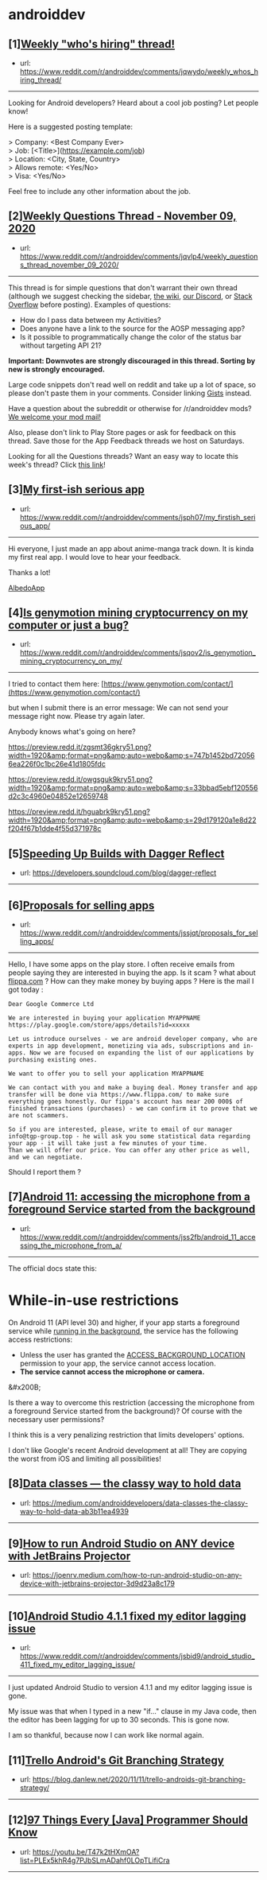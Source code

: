 # androiddev
## [1][Weekly "who's hiring" thread!](https://www.reddit.com/r/androiddev/comments/jqwydo/weekly_whos_hiring_thread/)
- url: https://www.reddit.com/r/androiddev/comments/jqwydo/weekly_whos_hiring_thread/
---
Looking for Android developers? Heard about a cool job posting? Let people know!

Here is a suggested posting template:

&gt; Company: &lt;Best Company Ever&gt;  
&gt; Job: [&lt;Title&gt;]\(https://example.com/job)  
&gt; Location: &lt;City, State, Country&gt;  
&gt; Allows remote: &lt;Yes/No&gt;  
&gt; Visa: &lt;Yes/No&gt;  

Feel free to include any other information about the job.
## [2][Weekly Questions Thread - November 09, 2020](https://www.reddit.com/r/androiddev/comments/jqvlp4/weekly_questions_thread_november_09_2020/)
- url: https://www.reddit.com/r/androiddev/comments/jqvlp4/weekly_questions_thread_november_09_2020/
---
This thread is for simple questions that don't warrant their own thread (although we suggest checking the sidebar, [the wiki](http://www.reddit.com/r/androiddev/wiki/), [our Discord](https://discord.gg/D2cNrqX), or [Stack Overflow](http://stackoverflow.com) before posting). Examples of questions:

* How do I pass data between my Activities?
* Does anyone have a link to the source for the AOSP messaging app?
* Is it possible to programmatically change the color of the status bar without targeting API 21?

**Important: Downvotes are strongly discouraged in this thread. Sorting by new is strongly encouraged.**

Large code snippets don't read well on reddit and take up a lot of space, so please don't paste them in your comments. Consider linking [Gists](https://gist.github.com) instead.

Have a question about the subreddit or otherwise for /r/androiddev mods? [We welcome your mod mail!](http://www.reddit.com/message/compose?to=%2Fr%2Fandroiddev)

Also, please don't link to Play Store pages or ask for feedback on this thread. Save those for the App Feedback threads we host on Saturdays.

Looking for all the Questions threads? Want an easy way to locate this week's thread? Click [this link](https://www.reddit.com/r/androiddev/search?q=title%3A%22questions+thread%22+author%3A%22AutoModerator%22&amp;restrict_sr=on&amp;sort=new&amp;t=all)!
## [3][My first-ish serious app](https://www.reddit.com/r/androiddev/comments/jsph07/my_firstish_serious_app/)
- url: https://www.reddit.com/r/androiddev/comments/jsph07/my_firstish_serious_app/
---
Hi everyone, I just made an app about anime-manga track down. It is kinda my first real app. I would love to hear your feedback. 

Thanks a lot!

[AlbedoApp](https://github.com/etasdemir/AlbedoApp)
## [4][Is genymotion mining cryptocurrency on my computer or just a bug?](https://www.reddit.com/r/androiddev/comments/jsqov2/is_genymotion_mining_cryptocurrency_on_my/)
- url: https://www.reddit.com/r/androiddev/comments/jsqov2/is_genymotion_mining_cryptocurrency_on_my/
---
I tried to contact them here: [https://www.genymotion.com/contact/](https://www.genymotion.com/contact/)

but when I submit there is an error message: We can not send your message right now. Please try again later.

Anybody knows what's going on here?

https://preview.redd.it/zgsmt36gkry51.png?width=1920&amp;format=png&amp;auto=webp&amp;s=747b1452bd720566ea226f0c1bc26e41d1805fdc

https://preview.redd.it/owgsguk9kry51.png?width=1920&amp;format=png&amp;auto=webp&amp;s=33bbad5ebf120556d2c3c4960e04852e12659748

https://preview.redd.it/hguabrk9kry51.png?width=1920&amp;format=png&amp;auto=webp&amp;s=29d179120a1e8d22f204f67b1dde4f55d371978c
## [5][Speeding Up Builds with Dagger Reflect](https://www.reddit.com/r/androiddev/comments/jsufu8/speeding_up_builds_with_dagger_reflect/)
- url: https://developers.soundcloud.com/blog/dagger-reflect
---

## [6][Proposals for selling apps](https://www.reddit.com/r/androiddev/comments/jssjqt/proposals_for_selling_apps/)
- url: https://www.reddit.com/r/androiddev/comments/jssjqt/proposals_for_selling_apps/
---
Hello, I have some apps on the play store. I often receive emails from people saying they are interested in buying the app. Is it scam ? what about [flippa.com](https://flippa.com) ? How can they make money by buying apps ? Here is the mail I got today :  

```
Dear Google Commerce Ltd

We are interested in buying your application MYAPPNAME
https://play.google.com/store/apps/details?id=xxxxx

Let us introduce ourselves - we are android developer company, who are experts in app development, monetizing via ads, subscriptions and in-apps. Now we are focused on expanding the list of our applications by purchasing existing ones.

We want to offer you to sell your application MYAPPNAME

We can contact with you and make a buying deal. Money transfer and app transfer will be done via https://www.flippa.com/ to make sure everything goes honestly. Our fippa's account has near 200 000$ of finished transactions (purchases) - we can confirm it to prove that we are not scammers. 

So if you are interested, please, write to email of our manager info@tgp-group.top - he will ask you some statistical data regarding your app - it will take just a few minutes of your time.
Than we will offer our price. You can offer any other price as well, and we can negotiate.
```

Should I report them ?
## [7][Android 11: accessing the microphone from a foreground Service started from the background](https://www.reddit.com/r/androiddev/comments/jss2fb/android_11_accessing_the_microphone_from_a/)
- url: https://www.reddit.com/r/androiddev/comments/jss2fb/android_11_accessing_the_microphone_from_a/
---
The official docs state this:

# While-in-use restrictions

On Android 11 (API level 30) and higher, if your app starts a foreground service while [running in the background](https://developer.android.com/guide/background#definition), the service has the following access restrictions:

* Unless the user has granted the [ACCESS\_BACKGROUND\_LOCATION](https://developer.android.com/reference/android/Manifest.permission#ACCESS_BACKGROUND_LOCATION) permission to your app, the service cannot access location.
* **The service cannot access the microphone or camera.**

&amp;#x200B;

Is there a way to overcome this restriction (accessing the microphone from a foreground Service started from the background)? Of course with the necessary user permissions?

I think this is a very penalizing restriction that limits developers' options.

I don't like Google's recent Android development at all! They are copying the worst from iOS and limiting all possibilities!
## [8][Data classes — the classy way to hold data](https://www.reddit.com/r/androiddev/comments/jstg2p/data_classes_the_classy_way_to_hold_data/)
- url: https://medium.com/androiddevelopers/data-classes-the-classy-way-to-hold-data-ab3b11ea4939
---

## [9][How to run Android Studio on ANY device with JetBrains Projector](https://www.reddit.com/r/androiddev/comments/jscz0m/how_to_run_android_studio_on_any_device_with/)
- url: https://joenrv.medium.com/how-to-run-android-studio-on-any-device-with-jetbrains-projector-3d9d23a8c179
---

## [10][Android Studio 4.1.1 fixed my editor lagging issue](https://www.reddit.com/r/androiddev/comments/jsbid9/android_studio_411_fixed_my_editor_lagging_issue/)
- url: https://www.reddit.com/r/androiddev/comments/jsbid9/android_studio_411_fixed_my_editor_lagging_issue/
---
I just updated Android Studio to version 4.1.1 and my editor lagging issue is gone.

My issue was that when I typed in a new "if..." clause in my Java code, then the editor has been lagging for up to 30 seconds. This is gone now.

I am so thankful, because now I can work like normal again.
## [11][Trello Android's Git Branching Strategy](https://www.reddit.com/r/androiddev/comments/jsfr09/trello_androids_git_branching_strategy/)
- url: https://blog.danlew.net/2020/11/11/trello-androids-git-branching-strategy/
---

## [12][97 Things Every [Java] Programmer Should Know](https://www.reddit.com/r/androiddev/comments/jsun59/97_things_every_java_programmer_should_know/)
- url: https://youtu.be/T47k2tHXmOA?list=PLEx5khR4g7PJbSLmADahf0LOpTLifiCra
---

